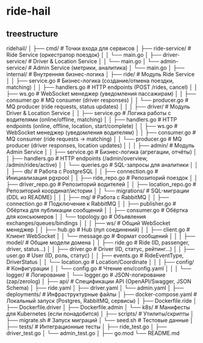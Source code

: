 # ride-hail

## treestructure

ridehail/
│
├── cmd/                         # Точки входа для сервисов
│   ├── ride-service/            # Ride Service (оркестратор поездок)
│   │   └── main.go
│   ├── driver-service/          # Driver & Location Service
│   │   └── main.go
│   └── admin-service/           # Admin Service (метрики, аналитика)
│       └── main.go
│
├── internal/                    # Внутренняя бизнес-логика
│   ├── ride/                    # Модуль Ride Service
│   │   ├── service.go           # Бизнес-логика (создание/отмена поездки, matching)
│   │   ├── handlers.go          # HTTP endpoints (POST /rides, cancel)
│   │   ├── ws.go                # WebSocket менеджер (уведомления пассажирам)
│   │   ├── consumer.go          # MQ consumer (driver responses)
│   │   └── producer.go          # MQ producer (ride requests, status updates)
│   │
│   ├── driver/                  # Модуль Driver & Location Service
│   │   ├── service.go           # Логика работы с водителями (online/offline, matching)
│   │   ├── handlers.go          # HTTP endpoints (online, offline, location, start/complete)
│   │   ├── ws.go                # WebSocket менеджер (уведомления водителям)
│   │   ├── consumer.go          # MQ consumer (ride requests → matching)
│   │   └── producer.go          # MQ producer (driver responses, location updates)
│   │
│   ├── admin/                   # Модуль Admin Service
│   │   ├── service.go           # Бизнес-логика (агрегации, отчёты)
│   │   ├── handlers.go          # HTTP endpoints (/admin/overview, /admin/rides/active)
│   │   └── queries.go           # SQL-запросы для аналитики
│   │
│   ├── db/                      # Работа с PostgreSQL
│   │   ├── connection.go        # Инициализация pgxpool
│   │   ├── ride_repo.go         # Репозиторий поездок
│   │   ├── driver_repo.go       # Репозиторий водителей
│   │   ├── location_repo.go     # Репозиторий координат/истории
│   │   └── migrations/          # SQL-миграции (DDL из README)
│   │
│   ├── mq/                      # Работа с RabbitMQ
│   │   ├── connection.go        # Подключение к RabbitMQ
│   │   ├── publisher.go         # Обёртка для публикации сообщений
│   │   ├── consumer.go          # Обёртка для консьюмеров
│   │   └── topology.go          # Объявления exchanges/queues/bindings
│   │
│   ├── ws/                      # Общий WebSocket менеджер
│   │   ├── hub.go               # Hub (пул соединений)
│   │   ├── client.go            # Клиент WebSocket
│   │   └── message.go           # Формат сообщений
│   │
│   ├── model/                   # Общие модели домена
│   │   ├── ride.go              # Ride (ID, passenger, driver, status...)
│   │   ├── driver.go            # Driver (ID, статус, рейтинг...)
│   │   ├── user.go              # User (ID, роль, статус)
│   │   ├── events.go            # RideEventType, DriverStatus
│   │   └── location.go          # Location/Coordinate
│   │
│   ├── config/                  # Конфигурации
│   │   └── config.go            # Чтение env/config.yaml
│   │
│   └── logger/                  # Логирование
│       └── logger.go            # JSON-логирование (zap/zerolog)
│
├── api/                         # Спецификации API (OpenAPI/Swagger, JSON Schema)
│   ├── ride.yaml
│   ├── driver.yaml
│   └── admin.yaml
│
├── deployments/                 # Инфраструктурные файлы
│   ├── docker-compose.yaml      # Локальный запуск (Postgres, RabbitMQ, сервисы)
│   ├── Dockerfile.ride
│   ├── Dockerfile.driver
│   ├── Dockerfile.admin
│   └── k8s/                     # Манифесты для Kubernetes (если понадобится)
│
├── scripts/                     # Утилиты/скрипты
│   ├── migrate.sh               # Запуск миграций
│   └── seed.sh                  # Тестовые данные
│
├── tests/                       # Интеграционные тесты
│   ├── ride_test.go
│   ├── driver_test.go
│   └── admin_test.go
│
├── go.mod
└── README.md
